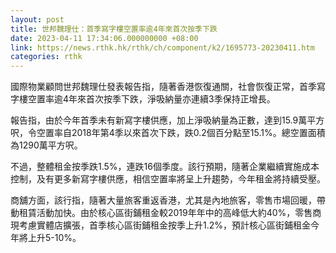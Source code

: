```yaml
---
layout: post
title: 世邦魏理仕：首季寫字樓空置率逾4年來首次按季下跌
date: 2023-04-11 17:34:06.000000000 +08:00
link: https://news.rthk.hk/rthk/ch/component/k2/1695773-20230411.htm
categories: rthk
---
```


國際物業顧問世邦魏理仕發表報告指，隨著香港恢復通關，社會恢復正常，首季寫字樓空置率逾4年來首次按季下跌，淨吸納量亦連續3季保持正增長。

報告指，由於今年首季未有新寫字樓供應，加上淨吸納量為正數，達到15.9萬平方呎，令空置率自2018年第4季以來首次下跌，跌0.2個百分點至15.1%。總空置面積為1290萬平方呎。

不過，整體租金按季跌1.5%，連跌16個季度。該行預期，隨著企業繼續實施成本控制，及有更多新寫字樓供應，相信空置率將呈上升趨勢，今年租金將持續受壓。

商舖方面，該行指，隨著大量旅客重返香港，尤其是內地旅客，零售市場回暖，帶動租賃活動加快。由於核心區街鋪租金較2019年年中的高峰低大約40%，零售商現考慮實體店擴張，首季核心區街鋪租金按季上升1.2%，預計核心區街鋪租金今年將上升5-10%。
